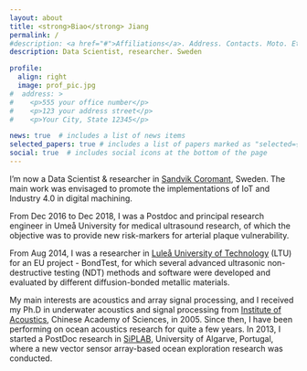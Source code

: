 ```yaml
---
layout: about
title: <strong>Biao</strong> Jiang
permalink: /
#description: <a href="#">Affiliations</a>. Address. Contacts. Moto. Etc.
description: Data Scientist, researcher. Sweden

profile:
  align: right
  image: prof_pic.jpg
#  address: >
#    <p>555 your office number</p>
#    <p>123 your address street</p>
#    <p>Your City, State 12345</p>

news: true  # includes a list of news items
selected_papers: true # includes a list of papers marked as "selected={true}"
social: true  # includes social icons at the bottom of the page
---
```


I’m now a Data Scientist & researcher in [Sandvik Coromant](https://www.sandvik.coromant.com/en-gb/pages/default.aspx), Sweden. The main work was envisaged to promote the implementations of IoT and Industry 4.0 in digital machining.

From Dec 2016 to Dec 2018, I was a Postdoc and principal research engineer in Umeå University for medical ultrasound research, of which the objective was to provide new risk-markers for arterial plaque vulnerability. 

From Aug 2014, I was a researcher in [Luleå University of Technology](https://ltu.se) (LTU) for an EU project - BondTest, for which several advanced ultrasonic non-destructive testing (NDT) methods and software were developed and evaluated by different diffusion-bonded metallic materials. 

My main interests are acoustics and array signal processing, and I received my Ph.D in underwater acoustics and signal processing from [Institute of Acoustics](https://english.ioa.cas.cn), Chinese Academy of Sciences, in 2005. Since then, I have been performing on ocean acoustics research for quite a few years. In 2013, I started a PostDoc research in [SiPLAB](https://siplab.fct.ualg.pt), University of Algarve, Portugal, where a new vector sensor array-based ocean exploration research was conducted. 

